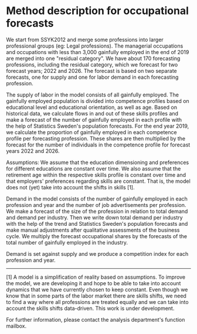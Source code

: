 # Method description for occupational forecasts

We start from SSYK2012 and merge some professions into larger professional groups (eg: Legal professions). The managerial occupations and occupations with less than 3,000 gainfully employed in the end of 2019 are merged into one "residual category". We have about 170 forecasting professions, including the residual category, which we forecast for two forecast years; 2022 and 2026. The forecast is based on two separate forecasts, one for supply and one for labor demand in each forecasting profession.

The supply of labor in the model consists of all gainfully employed. The gainfully employed population is divided into competence profiles based on educational level and educational orientation, as well as age. Based on historical data, we calculate flows in and out of these skills profiles and make a forecast of the number of gainfully employed in each profile with the help of Statistics Sweden's population forecasts. For the end year 2019, we calculate the proportion of gainfully employed in each competence profile per forecasting profession. These shares are then multiplied by the forecast for the number of individuals in the competence profile for forecast years 2022 and 2026.

Assumptions: We assume that the education dimensioning and preferences for different educations are constant over time. We also assume that the retirement age within the respective skills profile is constant over time and that employers' preferences regarding skills are constant. That is, the model does not (yet) take into account the shifts in skills [1].

Demand in the model consists of the number of gainfully employed in each profession and year and the number of job advertisements per profession. We make a forecast of the size of the profession in relation to total demand and demand per industry. Then we write down total demand per industry with the help of the trend and Statistics Sweden's population forecasts and make manual adjustments after qualitative assessments of the business cycle. We multiply the forecast occupational shares by the forecasts of the total number of gainfully employed in the industry.

Demand is set against supply and we produce a competition index for each profession and year.

------------------------------------------------------------------------------------

[1] A model is a simplification of reality based on assumptions. To improve the model, we are developing it and hope to be able to take into account dynamics that we have currently chosen to keep constant. Even though we know that in some parts of the labor market there are skills shifts, we need to find a way where all professions are treated equally and we can take into account the skills shifts data-driven. This work is under development.

For further information, please contact the analysis department's function mailbox.
